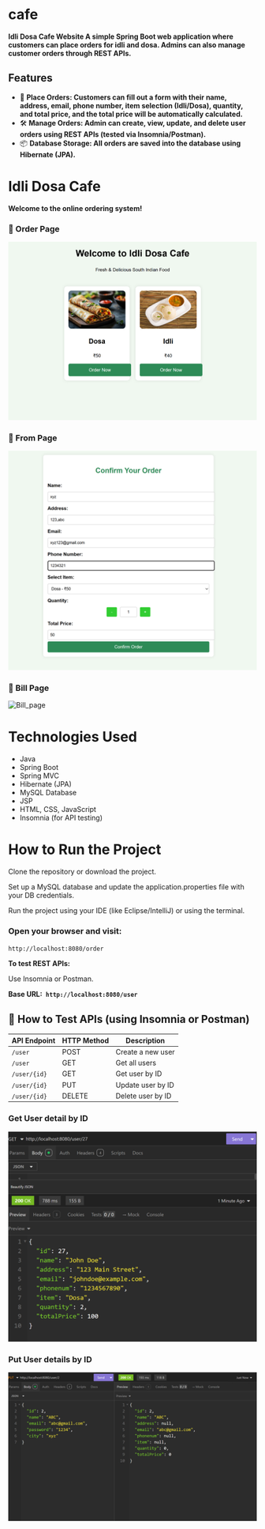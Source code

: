 # cafe

**Idli Dosa Cafe Website
A simple Spring Boot web application where customers can place orders for idli and dosa. Admins can also manage customer orders through REST APIs.**

##    Features
- 📄 **Place Orders: Customers can fill out a form with their name, address, email, phone number, item selection (Idli/Dosa), quantity, and total price, and the total price will be automatically calculated.**
- 🛠 **Manage Orders: Admin can create, view, update, and delete user orders using REST APIs (tested via Insomnia/Postman).**
- 📦 **Database Storage: All orders are saved into the database using Hibernate (JPA).**


# Idli Dosa Cafe

**Welcome to the online ordering system!**
 
### 🥞 Order Page

![WelCome Page](src/main/resources/static/images/homepage.png)


### 🧾 From Page
![Form_page](src/main/resources/static/images/orderForm.png)

### 🧾 Bill Page
![Bill_page](cafe/src/main/resources/static/images/billShow.png)
# Technologies Used

* Java
* Spring Boot
* Spring MVC
* Hibernate (JPA)
* MySQL Database
* JSP
* HTML, CSS, JavaScript
* Insomnia (for API testing)



# **How to Run the Project**

Clone the repository or download the project.

Set up a MySQL database and update the application.properties file with your DB credentials.

Run the project using your IDE (like Eclipse/IntelliJ) or using the terminal.

### **Open your browser and visit:**

`http://localhost:8080/order`

**To test REST APIs:**

Use Insomnia or Postman.

**Base URL:` http://localhost:8080/user`**

## 🧪 How to Test APIs (using Insomnia or Postman)

| API Endpoint     | HTTP Method | Description            |
|------------------|-------------|------------------------|
| `/user`          | POST        | Create a new user       |
| `/user`          | GET         | Get all users           |
| `/user/{id}`     | GET         | Get user by ID          |
| `/user/{id}`     | PUT         | Update user by ID       |
| `/user/{id}`     | DELETE      | Delete user by ID       |


### Get User detail by ID
![GetUser](src/main/resources/static/images/GetUser.png)


### Put User details by ID
![put user details by id](src/main/resources/static/images/Put.png)
